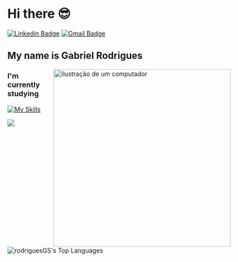 <h1>Hi there 😎</h1>

[![Linkedin Badge](https://img.shields.io/badge/-LinkedIn-6633cc?style=flat-square&logo=Linkedin&logoColor=white&link=https://www.linkedin.com/in/gabriel-soares1402/)](https://www.linkedin.com/in/gabriel-soares1402/)
[![Gmail Badge](https://img.shields.io/badge/-rodriguesgasoares@gmail.com-6633cc?style=flat-square&logo=Gmail&logoColor=white&link=mailto:rodriguesgasoares@gmail.com)](mailto:rodriguesgasoares@gmail.com)

## My name is Gabriel Rodrigues

<img src="https://raw.githubusercontent.com/MicaelliMedeiros/micaellimedeiros/master/image/computer-illustration.png" alt="ilustração de um computador" width="400px" align="right">

### I'm currently studying

[![My Skills](https://skillicons.dev/icons?i=html,css,js,ts,react,java,spring)](https://skillicons.dev)

<div align=left display="flex>
  <a href="https://github.com/RodriguesGS/">
    <img src="https://github-readme-stats.vercel.app/api?username=rodriguesGS&show_icons=true&icon_color=6633cc&theme=dark&bg_color=FFFFFF00&hide_title=true&hide_border=true&hide=prs" />
  </a>

  ![rodriguesGS's Top Languages](https://github-readme-stats.vercel.app/api/top-langs/?username=rodriguesGS&theme=dark&bg_color=FFFFFF00&show_icons=true&hide_border=true&layout=compact)
</div>
